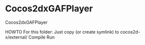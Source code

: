 Cocos2dxGAFPlayer
=================

Cocos2dxGAFPlayer


HOWTO
For this folder: Just copy (or create symlink) to cocos2d-x/external/
Compile
Run